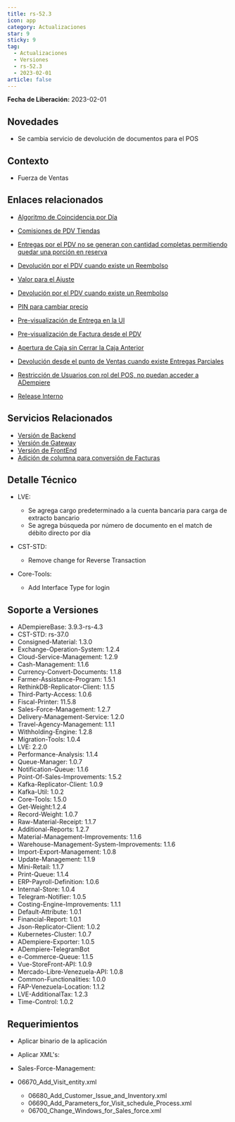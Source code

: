 ```yaml
---
title: rs-52.3
icon: app
category: Actualizaciones
star: 9
sticky: 9
tag:
  - Actualizaciones
  - Versiones
  - rs-52.3
  - 2023-02-01
article: false
---
```


**Fecha de Liberación:** 2023-02-01

## Novedades

- Se cambia servicio de devolución de documentos para el POS

## Contexto

- Fuerza de Ventas

## Enlaces relacionados

- [Algoritmo de Coincidencia por Día](https://stackoverflowteams.com/c/erpya/questions/375/385#385)
  
- [Comisiones de PDV Tiendas](https://github.com/erpcya/Control-PROSEIN/issues/310)

- [Entregas por el PDV no se generan con cantidad completas permitiendo quedar una porción en reserva](https://github.com/erpcya/Control-PROSEIN/issues/333)

- [Devolución por el PDV cuando existe un Reembolso](https://github.com/erpcya/Control-PROSEIN/issues/331)

- [Valor para el Ajuste](https://github.com/erpcya/Control-PROSEIN/issues/353)
  
- [Devolución por el PDV cuando existe un Reembolso](https://github.com/erpcya/Control-PROSEIN/issues/331)

- [PIN para cambiar precio](https://github.com/erpcya/Control-PROSEIN/issues/337)
  
- [Pre-visualización de Entrega en la UI](https://github.com/erpcya/Control-PROSEIN/issues/379)

- [Pre-visualización de Factura desde el PDV](https://github.com/erpcya/Control-PROSEIN/issues/378)

- [Apertura de Caja sin Cerrar la Caja Anterior](https://github.com/erpcya/Control-PROSEIN/issues/382)

- [Devolución desde el punto de Ventas cuando existe Entregas Parciales](https://github.com/erpcya/Control-PROSEIN/issues/328)

- [Restricción de Usuarios con rol del POS, no puedan acceder a ADempiere](https://github.com/erpcya/Control-PROSEIN/issues/380)

- [Release Interno](https://github.com/erpcya/Control-PROSEIN/milestone/8)

## Servicios Relacionados

- [Versión de Backend](https://github.com/erpcya/adempiere-customer-backend/releases/tag/rs-1.9.1)
- [Versión de Gateway](https://github.com/erpcya/gateway-customer-api/releases/tag/solop-rs-1.2.5)
- [Versión de FrontEnd](https://github.com/solop-develop/frontend-core/releases/tag/experimental-1.9.4)
- [Adición de columna para conversión de Facturas](https://github.com/erpcya/Control-YC-COSMETIC/issues/4)

## Detalle Técnico

- LVE:

  - Se agrega cargo predeterminado a la cuenta bancaria para carga de extracto bancario
  - Se agrega búsqueda por número de documento en el match de débito directo por día

- CST-STD:

  - Remove change for Reverse Transaction

- Core-Tools:

  - Add Interface Type for login
  
## Soporte a Versiones

- ADempiereBase: 3.9.3-rs-4.3
- CST-STD: rs-37.0
- Consigned-Material: 1.3.0
- Exchange-Operation-System: 1.2.4
- Cloud-Service-Management: 1.2.9
- Cash-Management: 1.1.6
- Currency-Convert-Documents: 1.1.8
- Farmer-Assistance-Program: 1.5.1
- RethinkDB-Replicator-Client: 1.1.5
- Third-Party-Access: 1.0.6
- Fiscal-Printer: 11.5.8
- Sales-Force-Management: 1.2.7
- Delivery-Management-Service: 1.2.0
- Travel-Agency-Management: 1.1.1
- Withholding-Engine: 1.2.8
- Migration-Tools: 1.0.4
- LVE: 2.2.0
- Performance-Analysis: 1.1.4
- Queue-Manager: 1.0.7
- Notification-Queue: 1.1.6
- Point-Of-Sales-Improvements: 1.5.2
- Kafka-Replicator-Client: 1.0.9
- Kafka-Util: 1.0.2
- Core-Tools: 1.5.0
- Get-Weight:1.2.4
- Record-Weight: 1.0.7
- Raw-Material-Receipt: 1.1.7
- Additional-Reports: 1.2.7
- Material-Management-Improvements: 1.1.6
- Warehouse-Management-System-Improvements: 1.1.6
- Import-Export-Management: 1.0.8
- Update-Management: 1.1.9
- Mini-Retail: 1.1.7
- Print-Queue: 1.1.4
- ERP-Payroll-Definition: 1.0.6
- Internal-Store: 1.0.4
- Telegram-Notifier: 1.0.5
- Costing-Engine-Improvements: 1.1.1
- Default-Attribute: 1.0.1
- Financial-Report: 1.0.1
- Json-Replicator-Client: 1.0.2
- Kubernetes-Cluster: 1.0.7
- ADempiere-Exporter: 1.0.5
- ADempiere-TelegramBot
- e-Commerce-Queue: 1.1.5
- Vue-StoreFront-API: 1.0.9
- Mercado-Libre-Venezuela-API: 1.0.8
- Common-Functionalities: 1.0.0
- FAP-Venezuela-Location: 1.1.2
- LVE-AdditionalTax: 1.2.3
- Time-Control: 1.0.2

## Requerimientos

- Aplicar binario de la aplicación
- Aplicar XML's:
  
- Sales-Force-Management:

- 06670_Add_Visit_entity.xml
  - 06680_Add_Customer_Issue_and_Inventory.xml
  - 06690_Add_Parameters_for_Visit_schedule_Process.xml
  - 06700_Change_Windows_for_Sales_force.xml